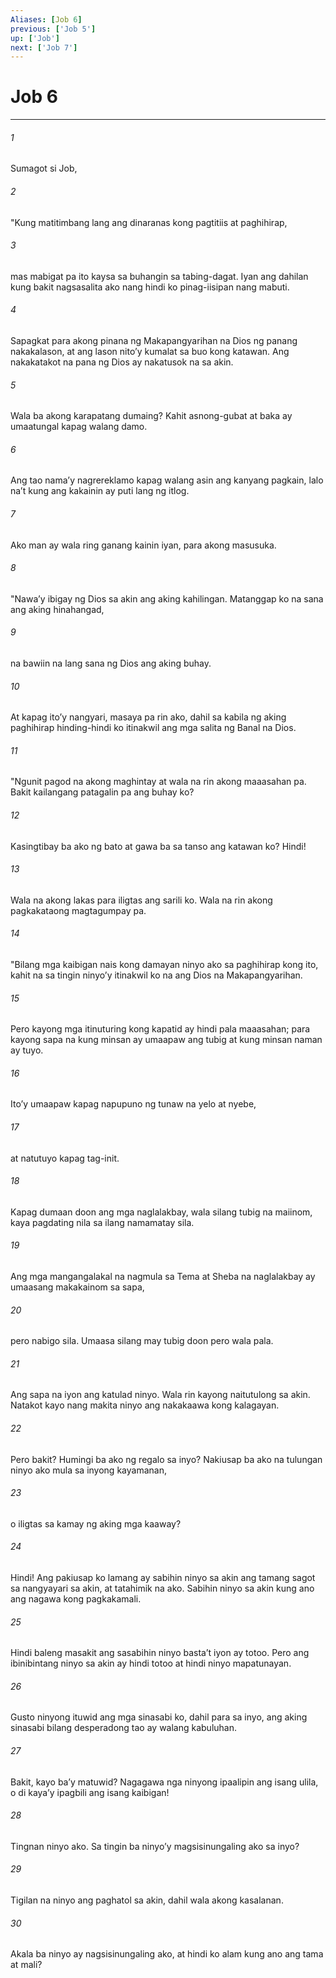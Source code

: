 ```yaml
---
Aliases: [Job 6]
previous: ['Job 5']
up: ['Job']
next: ['Job 7']
---
```

# Job 6

***

###### 1
Sumagot si Job, 

###### 2
"Kung matitimbang lang ang dinaranas kong pagtitiis at paghihirap, 

###### 3
mas mabigat pa ito kaysa sa buhangin sa tabing-dagat. Iyan ang dahilan kung bakit nagsasalita ako nang hindi ko pinag-iisipan nang mabuti. 

###### 4
Sapagkat para akong pinana ng Makapangyarihan na Dios ng panang nakakalason, at ang lason nitoʼy kumalat sa buo kong katawan. Ang nakakatakot na pana ng Dios ay nakatusok na sa akin. 

###### 5
Wala ba akong karapatang dumaing? Kahit asnong-gubat at baka ay umaatungal kapag walang damo. 

###### 6
Ang tao namaʼy nagrereklamo kapag walang asin ang kanyang pagkain, lalo naʼt kung ang kakainin ay puti lang ng itlog. 

###### 7
Ako man ay wala ring ganang kainin iyan, para akong masusuka. 

###### 8
"Nawaʼy ibigay ng Dios sa akin ang aking kahilingan. Matanggap ko na sana ang aking hinahangad, 

###### 9
na bawiin na lang sana ng Dios ang aking buhay. 

###### 10
At kapag itoʼy nangyari, masaya pa rin ako, dahil sa kabila ng aking paghihirap hinding-hindi ko itinakwil ang mga salita ng Banal na Dios. 

###### 11
"Ngunit pagod na akong maghintay at wala na rin akong maaasahan pa. Bakit kailangang patagalin pa ang buhay ko? 

###### 12
Kasingtibay ba ako ng bato at gawa ba sa tanso ang katawan ko? Hindi! 

###### 13
Wala na akong lakas para iligtas ang sarili ko. Wala na rin akong pagkakataong magtagumpay pa. 

###### 14
"Bilang mga kaibigan nais kong damayan ninyo ako sa paghihirap kong ito, kahit na sa tingin ninyoʼy itinakwil ko na ang Dios na Makapangyarihan. 

###### 15
Pero kayong mga itinuturing kong kapatid ay hindi pala maaasahan; para kayong sapa na kung minsan ay umaapaw ang tubig at kung minsan naman ay tuyo. 

###### 16
Itoʼy umaapaw kapag napupuno ng tunaw na yelo at nyebe, 

###### 17
at natutuyo kapag tag-init. 

###### 18
Kapag dumaan doon ang mga naglalakbay, wala silang tubig na maiinom, kaya pagdating nila sa ilang namamatay sila. 

###### 19
Ang mga mangangalakal na nagmula sa Tema at Sheba na naglalakbay ay umaasang makakainom sa sapa, 

###### 20
pero nabigo sila. Umaasa silang may tubig doon pero wala pala. 

###### 21
Ang sapa na iyon ang katulad ninyo. Wala rin kayong naitutulong sa akin. Natakot kayo nang makita ninyo ang nakakaawa kong kalagayan. 

###### 22
Pero bakit? Humingi ba ako ng regalo sa inyo? Nakiusap ba ako na tulungan ninyo ako mula sa inyong kayamanan, 

###### 23
o iligtas sa kamay ng aking mga kaaway? 

###### 24
Hindi! Ang pakiusap ko lamang ay sabihin ninyo sa akin ang tamang sagot sa nangyayari sa akin, at tatahimik na ako. Sabihin ninyo sa akin kung ano ang nagawa kong pagkakamali. 

###### 25
Hindi baleng masakit ang sasabihin ninyo bastaʼt iyon ay totoo. Pero ang ibinibintang ninyo sa akin ay hindi totoo at hindi ninyo mapatunayan. 

###### 26
Gusto ninyong ituwid ang mga sinasabi ko, dahil para sa inyo, ang aking sinasabi bilang desperadong tao ay walang kabuluhan. 

###### 27
Bakit, kayo baʼy matuwid? Nagagawa nga ninyong ipaalipin ang isang ulila, o di kayaʼy ipagbili ang isang kaibigan! 

###### 28
Tingnan ninyo ako. Sa tingin ba ninyoʼy magsisinungaling ako sa inyo? 

###### 29
Tigilan na ninyo ang paghatol sa akin, dahil wala akong kasalanan. 

###### 30
Akala ba ninyo ay nagsisinungaling ako, at hindi ko alam kung ano ang tama at mali?
